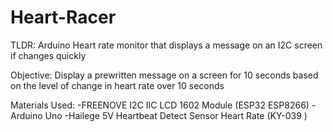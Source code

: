# Heart-Racer
TLDR: Arduino Heart rate monitor that displays a message on an I2C screen if changes quickly 

Objective: Display a prewritten message on a screen for 10 seconds based on the level of change in heart rate over 10 seconds

Materials Used:
-FREENOVE I2C IIC LCD 1602 Module (ESP32 ESP8266)
-Arduino Uno
-Hailege 5V Heartbeat Detect Sensor Heart Rate (KY-039 )
